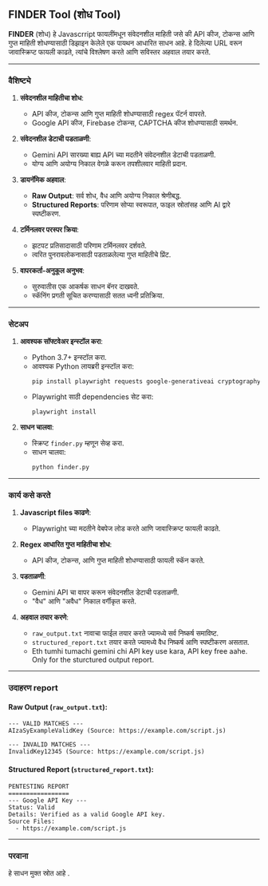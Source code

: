 

## **FINDER Tool (शोध Tool)**

**FINDER** (शोध) हे Javascrript फायलींमधून संवेदनशील माहिती जसे की API कीज, टोकन्स आणि गुप्त माहिती शोधण्यासाठी डिझाइन केलेले एक पायथन आधारित साधन आहे. हे दिलेल्या URL वरून जावास्क्रिप्ट फायली काढते, त्यांचे विश्लेषण करते आणि सविस्तर अहवाल तयार करते.

---

### **वैशिष्ट्ये**

1. **संवेदनशील माहितीचा शोध**:
   - API कीज, टोकन्स आणि गुप्त माहिती शोधण्यासाठी regex पॅटर्न वापरते.
   - Google API कीज, Firebase टोकन्स, CAPTCHA कीज शोधण्यासाठी समर्थन.

2. **संवेदनशील डेटाची पडताळणी**:
   - Gemini API सारख्या बाह्य API च्या मदतीने संवेदनशील डेटाची पडताळणी.
   - योग्य आणि अयोग्य निकाल वेगळे करून तपशीलवार माहिती प्रदान.

3. **डायनॅमिक अहवाल**:
   - **Raw Output**: सर्व शोध, वैध आणि अयोग्य निकाल श्रेणीबद्ध.
   - **Structured Reports**: परिणाम सोप्या स्वरूपात, फाइल स्रोतांसह आणि AI द्वारे स्पष्टीकरण.

4. **टर्मिनलवर परस्पर क्रिया**:
   - झटपट प्रतिसादासाठी परिणाम टर्मिनलवर दर्शवते.
   - त्वरित पुनरावलोकनासाठी पडताळलेल्या गुप्त माहितीचे प्रिंट.

5. **वापरकर्ता-अनुकूल अनुभव**:
   - सुरुवातीस एक आकर्षक साधन बॅनर दाखवते.
   - स्कॅनिंग प्रगती सूचित करण्यासाठी सतत ध्वनी प्रतिक्रिया.

---

### **सेटअप**

1. **आवश्यक सॉफ्टवेअर इन्स्टॉल करा**:
   - Python 3.7+ इन्स्टॉल करा.
   - आवश्यक Python लायब्ररी इन्स्टॉल करा:
     ```bash
     pip install playwright requests google-generativeai cryptography
     ```
   - Playwright साठी dependencies सेट करा:
     ```bash
     playwright install
     ```

2. **साधन चालवा**:
   - स्क्रिप्ट `finder.py` म्हणून सेव्ह करा.
   - साधन चालवा:
     ```bash
     python finder.py 
     ```
   

---

### **कार्य कसे करते**

1. **Javascript files काढणे**:
   - Playwright च्या मदतीने वेबपेज लोड करते आणि जावास्क्रिप्ट फायली काढते.

2. **Regex आधारित गुप्त माहितीचा शोध**:
   - API कीज, टोकन्स, आणि गुप्त माहिती शोधण्यासाठी फायली स्कॅन करते.

3. **पडताळणी**:
   - Gemini API चा वापर करून संवेदनशील डेटाची पडताळणी.
   - "वैध" आणि "अवैध" निकाल वर्गीकृत करते.

4. **अहवाल तयार करणे**:
   - `raw_output.txt` नावाचा फाईल तयार करते ज्यामध्ये सर्व निष्कर्ष समाविष्ट.
   - `structured_report.txt` तयार करते ज्यामध्ये वैध निष्कर्ष आणि स्पष्टीकरण असतात.
   - Eth  tumhi tumachi gemini chi API key use kara, API key free aahe. Only for the sturctured output report.

---

### **उदाहरण report**

#### Raw Output (`raw_output.txt`):
```
--- VALID MATCHES ---
AIzaSyExampleValidKey (Source: https://example.com/script.js)

--- INVALID MATCHES ---
InvalidKey12345 (Source: https://example.com/script.js)
```

#### Structured Report (`structured_report.txt`):
```
PENTESTING REPORT
=================
--- Google API Key ---
Status: Valid
Details: Verified as a valid Google API key.
Source Files:
  - https://example.com/script.js
```

---

### **परवाना**
हे साधन मुक्त स्रोत आहे .
